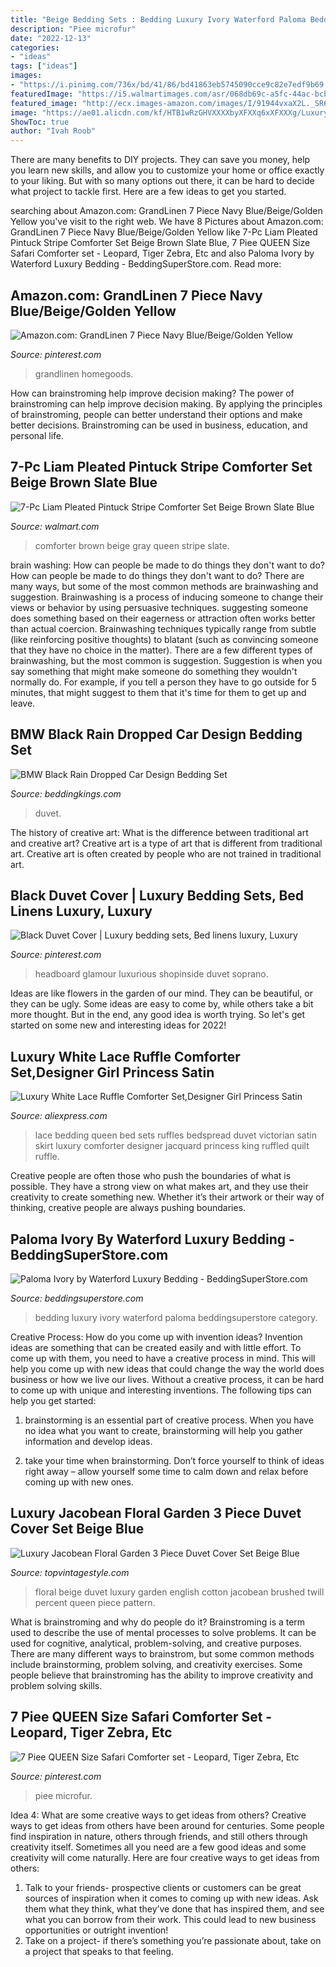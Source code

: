 ```yaml
---
title: "Beige Bedding Sets : Bedding Luxury Ivory Waterford Paloma Beddingsuperstore Category"
description: "Piee microfur"
date: "2022-12-13"
categories:
- "ideas"
tags: ["ideas"]
images:
- "https://i.pinimg.com/736x/bd/41/86/bd41863eb5745090cce9c82e7edf9b69.jpg"
featuredImage: "https://i5.walmartimages.com/asr/068db69c-a5fc-44ac-bcb2-f136bd24d444_1.e387c9e926d41066bca03f746a775f7a.jpeg"
featured_image: "http://ecx.images-amazon.com/images/I/91944vxaX2L._SR600.jpg"
image: "https://ae01.alicdn.com/kf/HTB1wRzGHVXXXXbyXFXXq6xXFXXXg/Luxury-White-Lace-Ruffle-Comforter-Set-Designer-Girl-Princess-Satin-Jacquard-Bed-Skirt-Queen-King-Duvet.jpg"
ShowToc: true
author: "Ivah Roob"
---
```



There are many benefits to DIY projects. They can save you money, help you learn new skills, and allow you to customize your home or office exactly to your liking. But with so many options out there, it can be hard to decide what project to tackle first. Here are a few ideas to get you started.

	

		
searching about Amazon.com: GrandLinen 7 Piece Navy Blue/Beige/Golden Yellow you've visit to the right web. We have 8 Pictures about Amazon.com: GrandLinen 7 Piece Navy Blue/Beige/Golden Yellow like 7-Pc Liam Pleated Pintuck Stripe Comforter Set Beige Brown Slate Blue, 7 Piee QUEEN Size Safari Comforter set - Leopard, Tiger Zebra, Etc and also Paloma Ivory by Waterford Luxury Bedding - BeddingSuperStore.com. Read more:
		
    
## Amazon.com: GrandLinen 7 Piece Navy Blue/Beige/Golden Yellow

<img loading=lazy src="https://i.pinimg.com/736x/bd/41/86/bd41863eb5745090cce9c82e7edf9b69.jpg" onerror="this.onerror=null;this.src='https://tse3.mm.bing.net/th?id=OIP.ybQQonFy6VyeNWqgHO7yYwAAAA&amp;pid=15.1';" alt="Amazon.com: GrandLinen 7 Piece Navy Blue/Beige/Golden Yellow">

_Source: pinterest.com_

>grandlinen homegoods. 

	

How can brainstroming help improve decision making?
The power of brainstroming can help improve decision making. By applying the principles of brainstroming, people can better understand their options and make better decisions. Brainstroming can be used in business, education, and personal life.

    
## 7-Pc Liam Pleated Pintuck Stripe Comforter Set Beige Brown Slate Blue

<img loading=lazy src="https://i5.walmartimages.com/asr/068db69c-a5fc-44ac-bcb2-f136bd24d444_1.e387c9e926d41066bca03f746a775f7a.jpeg" onerror="this.onerror=null;this.src='https://tse1.mm.bing.net/th?id=OIP.EXaP-CAeJYigGCvytwP2MQHaFj&amp;pid=15.1';" alt="7-Pc Liam Pleated Pintuck Stripe Comforter Set Beige Brown Slate Blue">

_Source: walmart.com_

>comforter brown beige gray queen stripe slate. 

	

brain washing: How can people be made to do things they don't want to do?
How can people be made to do things they don't want to do? There are many ways, but some of the most common methods are brainwashing and suggestion. Brainwashing is a process of inducing someone to change their views or behavior by using persuasive techniques. suggesting someone does something based on their eagerness or attraction often works better than actual coercion. Brainwashing techniques typically range from subtle (like reinforcing positive thoughts) to blatant (such as convincing someone that they have no choice in the matter). 
There are a few different types of brainwashing, but the most common is suggestion. Suggestion is when you say something that might make someone do something they wouldn't normally do. For example, if you tell a person they have to go outside for 5 minutes, that might suggest to them that it's time for them to get up and leave.

    
## BMW Black Rain Dropped Car Design Bedding Set

<img loading=lazy src="https://cdn.shopify.com/s/files/1/2703/9830/products/8tdz_bdc3b39d-5f07-4ed3-a75a-382ee97009da_2048x.jpg?v=1548321573" onerror="this.onerror=null;this.src='https://tse2.mm.bing.net/th?id=OIP.JsNwRa25rVBlEgBZ1BTJgAHaGS&amp;pid=15.1';" alt="BMW Black Rain Dropped Car Design Bedding Set">

_Source: beddingkings.com_

>duvet. 

	

The history of creative art: What is the difference between traditional art and creative art?
Creative art is a type of art that is different from traditional art. Creative art is often created by people who are not trained in traditional art.

    
## Black Duvet Cover | Luxury Bedding Sets, Bed Linens Luxury, Luxury

<img loading=lazy src="https://i.pinimg.com/736x/dd/32/93/dd32930cdaeaf9bf3119178002c115a6--white-ruffle-bedding-black-bedding.jpg" onerror="this.onerror=null;this.src='https://tse1.mm.bing.net/th?id=OIP.GaZ2-cWGdmuKBPsXX-8fYwHaHa&amp;pid=15.1';" alt="Black Duvet Cover | Luxury bedding sets, Bed linens luxury, Luxury">

_Source: pinterest.com_

>headboard glamour luxurious shopinside duvet soprano. 

	

Ideas are like flowers in the garden of our mind. They can be beautiful, or they can be ugly. Some ideas are easy to come by, while others take a bit more thought. But in the end, any good idea is worth trying. So let's get started on some new and interesting ideas for 2022!

    
## Luxury White Lace Ruffle Comforter Set,Designer Girl Princess Satin

<img loading=lazy src="https://ae01.alicdn.com/kf/HTB1wRzGHVXXXXbyXFXXq6xXFXXXg/Luxury-White-Lace-Ruffle-Comforter-Set-Designer-Girl-Princess-Satin-Jacquard-Bed-Skirt-Queen-King-Duvet.jpg" onerror="this.onerror=null;this.src='https://tse1.mm.bing.net/th?id=OIP.-cGZoydVDYAjFWU3NUpAugHaHa&amp;pid=15.1';" alt="Luxury White Lace Ruffle Comforter Set,Designer Girl Princess Satin">

_Source: aliexpress.com_

>lace bedding queen bed sets ruffles bedspread duvet victorian satin skirt luxury comforter designer jacquard princess king ruffled quilt ruffle. 

	

Creative people are often those who push the boundaries of what is possible. They have a strong view on what makes art, and they use their creativity to create something new. Whether it’s their artwork or their way of thinking, creative people are always pushing boundaries.

    
## Paloma Ivory By Waterford Luxury Bedding - BeddingSuperStore.com

<img loading=lazy src="http://www.beddingsuperstore.com/images/category/hi/25465.jpg" onerror="this.onerror=null;this.src='https://tse2.mm.bing.net/th?id=OIP.HUDInrhjIh_8J5HfPpRw9AHaGh&amp;pid=15.1';" alt="Paloma Ivory by Waterford Luxury Bedding - BeddingSuperStore.com">

_Source: beddingsuperstore.com_

>bedding luxury ivory waterford paloma beddingsuperstore category. 

	

Creative Process: How do you come up with invention ideas?
Invention ideas are something that can be created easily and with little effort. To come up with them, you need to have a creative process in mind. This will help you come up with new ideas that could change the way the world does business or how we live our lives. Without a creative process, it can be hard to come up with unique and interesting inventions. The following tips can help you get started:
1. brainstorming is an essential part of creative process. When you have no idea what you want to create, brainstorming will help you gather information and develop ideas.

2. take your time when brainstorming. Don’t force yourself to think of ideas right away – allow yourself some time to calm down and relax before coming up with new ones.


    
## Luxury Jacobean Floral Garden 3 Piece Duvet Cover Set Beige Blue

<img loading=lazy src="http://ecx.images-amazon.com/images/I/91944vxaX2L._SR600.jpg" onerror="this.onerror=null;this.src='https://tse4.mm.bing.net/th?id=OIP.Q3mKe5ixjbM-BZYS2D6dHAHaGQ&amp;pid=15.1';" alt="Luxury Jacobean Floral Garden 3 Piece Duvet Cover Set Beige Blue">

_Source: topvintagestyle.com_

>floral beige duvet luxury garden english cotton jacobean brushed twill percent queen piece pattern. 

	

What is brainstroming and why do people do it?
Brainstroming is a term used to describe the use of mental processes to solve problems. It can be used for cognitive, analytical, problem-solving, and creative purposes. There are many different ways to brainstrom, but some common methods include brainstorming, problem solving, and creativity exercises. Some people believe that brainstroming has the ability to improve creativity and problem solving skills.

    
## 7 Piee QUEEN Size Safari Comforter Set - Leopard, Tiger Zebra, Etc

<img loading=lazy src="https://i.pinimg.com/736x/ab/8a/0c/ab8a0cea4bab7e191c29552fa8ba3c16.jpg" onerror="this.onerror=null;this.src='https://tse4.mm.bing.net/th?id=OIP.7nRHm4G7yGSGl8_RyjxC1gHaFx&amp;pid=15.1';" alt="7 Piee QUEEN Size Safari Comforter set - Leopard, Tiger Zebra, Etc">

_Source: pinterest.com_

>piee microfur. 

	

Idea 4: What are some creative ways to get ideas from others?
Creative ways to get ideas from others have been around for centuries. Some people find inspiration in nature, others through friends, and still others through creativity itself. Sometimes all you need are a few good ideas and some creativity will come naturally. Here are four creative ways to get ideas from others: 
1) Talk to your friends- prospective clients or customers can be great sources of inspiration when it comes to coming up with new ideas. Ask them what they think, what they’ve done that has inspired them, and see what you can borrow from their work. This could lead to new business opportunities or outright invention! 
2) Take on a project- if there’s something you’re passionate about, take on a project that speaks to that feeling.

